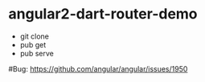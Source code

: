 # angular2-dart-router-demo
* git clone
* pub get
* pub serve

#Bug:
https://github.com/angular/angular/issues/1950
